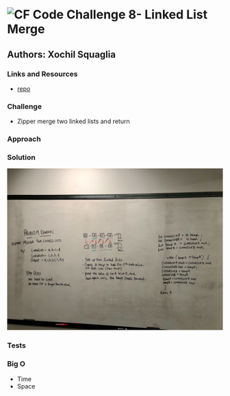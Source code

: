 ![CF](http://i.imgur.com/7v5ASc8.png) Code Challenge 8- Linked List Merge
==============================================

## Authors: Xochil Squaglia


### Links and Resources
* [repo](https://github.com/xochil73/data-structures-and-algorithms/blob/master/code-challenges/401/llMerge/README.md)

### Challenge
* Zipper merge two linked lists and return

### Approach


### Solution
![whiteboard](./assests/Image%20from%20iOS.jpg)


### Tests


### Big O
* Time
* Space

